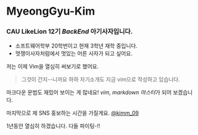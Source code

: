 # MyeongGyu-Kim

### CAU LikeLion 12기 ***BackEnd*** 아기사자입니다.

* 소프트웨어학부 20학번이고 현재 3학년 재학 중입니다.
* 멋쟁이사자처럼에서 멋있는 어른 사자가  되고 싶어요.

저는 이제 Vim을 열심히 써보기로 했어요.
> 그것이 간지--니까요 하하
자기소개도 지금 vim으로 작성하고 있습니다.

마크다운 문법도 재밌어 보이는 게 많네요!
*vim, markdown 마스터*가 되어 보겠습니다.

마지막으로 제 SNS 홍보하는 시간을 가질게요.
    [@kimm\_09](https://www.instagram.com/kimm_09/)

1년동안 열심히 하겠습니다. 다들 파이팅-!!

